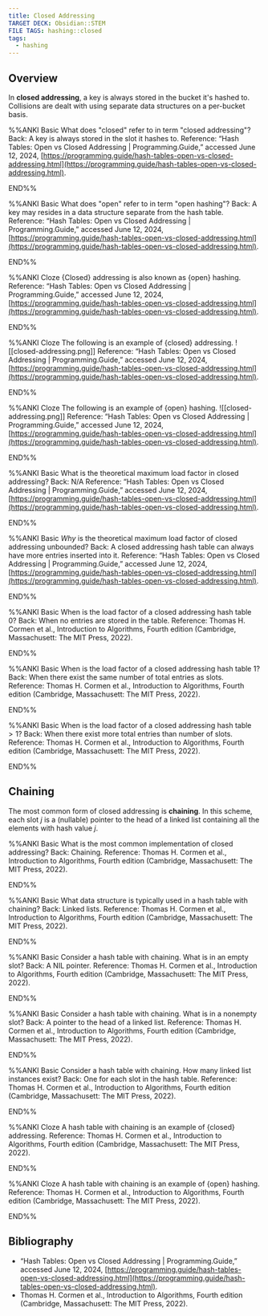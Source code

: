 ```yaml
---
title: Closed Addressing
TARGET DECK: Obsidian::STEM
FILE TAGS: hashing::closed
tags:
  - hashing
---
```


## Overview

In **closed addressing**, a key is always stored in the bucket it's hashed to. Collisions are dealt with using separate data structures on a per-bucket basis.

%%ANKI
Basic
What does "closed" refer to in term "closed addressing"?
Back: A key is always stored in the slot it hashes to.
Reference: “Hash Tables: Open vs Closed Addressing | Programming.Guide,” accessed June 12, 2024, [https://programming.guide/hash-tables-open-vs-closed-addressing.html](https://programming.guide/hash-tables-open-vs-closed-addressing.html).
<!--ID: 1718198717474-->
END%%

%%ANKI
Basic
What does "open" refer to in term "open hashing"?
Back: A key may resides in a data structure separate from the hash table.
Reference: “Hash Tables: Open vs Closed Addressing | Programming.Guide,” accessed June 12, 2024, [https://programming.guide/hash-tables-open-vs-closed-addressing.html](https://programming.guide/hash-tables-open-vs-closed-addressing.html).
<!--ID: 1718198717484-->
END%%

%%ANKI
Cloze
{Closed} addressing is also known as {open} hashing.
Reference: “Hash Tables: Open vs Closed Addressing | Programming.Guide,” accessed June 12, 2024, [https://programming.guide/hash-tables-open-vs-closed-addressing.html](https://programming.guide/hash-tables-open-vs-closed-addressing.html).
<!--ID: 1718198717495-->
END%%

%%ANKI
Cloze
The following is an example of {closed} addressing.
![[closed-addressing.png]]
Reference: “Hash Tables: Open vs Closed Addressing | Programming.Guide,” accessed June 12, 2024, [https://programming.guide/hash-tables-open-vs-closed-addressing.html](https://programming.guide/hash-tables-open-vs-closed-addressing.html).
<!--ID: 1718198717506-->
END%%

%%ANKI
Cloze
The following is an example of {open} hashing.
![[closed-addressing.png]]
Reference: “Hash Tables: Open vs Closed Addressing | Programming.Guide,” accessed June 12, 2024, [https://programming.guide/hash-tables-open-vs-closed-addressing.html](https://programming.guide/hash-tables-open-vs-closed-addressing.html).
<!--ID: 1718198755496-->
END%%

%%ANKI
Basic
What is the theoretical maximum load factor in closed addressing?
Back: N/A
Reference: “Hash Tables: Open vs Closed Addressing | Programming.Guide,” accessed June 12, 2024, [https://programming.guide/hash-tables-open-vs-closed-addressing.html](https://programming.guide/hash-tables-open-vs-closed-addressing.html).
<!--ID: 1718759188231-->
END%%

%%ANKI
Basic
*Why* is the theoretical maximum load factor of closed addressing unbounded?
Back: A closed addressing hash table can always have more entries inserted into it.
Reference: “Hash Tables: Open vs Closed Addressing | Programming.Guide,” accessed June 12, 2024, [https://programming.guide/hash-tables-open-vs-closed-addressing.html](https://programming.guide/hash-tables-open-vs-closed-addressing.html).
<!--ID: 1718759188234-->
END%%

%%ANKI
Basic
When is the load factor of a closed addressing hash table $0$?
Back: When no entries are stored in the table.
Reference: Thomas H. Cormen et al., Introduction to Algorithms, Fourth edition (Cambridge, Massachusett: The MIT Press, 2022).
<!--ID: 1718759188238-->
END%%

%%ANKI
Basic
When is the load factor of a closed addressing hash table $1$?
Back: When there exist the same number of total entries as slots.
Reference: Thomas H. Cormen et al., Introduction to Algorithms, Fourth edition (Cambridge, Massachusett: The MIT Press, 2022).
<!--ID: 1718759188241-->
END%%

%%ANKI
Basic
When is the load factor of a closed addressing hash table $> 1$?
Back: When there exist more total entries than number of slots.
Reference: Thomas H. Cormen et al., Introduction to Algorithms, Fourth edition (Cambridge, Massachusett: The MIT Press, 2022).
<!--ID: 1718759188245-->
END%%

## Chaining

The most common form of closed addressing is **chaining**. In this scheme, each slot $j$ is a (nullable) pointer to the head of a linked list containing all the elements with hash value $j$.

%%ANKI
Basic
What is the most common implementation of closed addressing?
Back: Chaining.
Reference: Thomas H. Cormen et al., Introduction to Algorithms, Fourth edition (Cambridge, Massachusett: The MIT Press, 2022).
<!--ID: 1718759188249-->
END%%

%%ANKI
Basic
What data structure is typically used in a hash table with chaining?
Back: Linked lists.
Reference: Thomas H. Cormen et al., Introduction to Algorithms, Fourth edition (Cambridge, Massachusett: The MIT Press, 2022).
<!--ID: 1718759188252-->
END%%

%%ANKI
Basic
Consider a hash table with chaining. What is in an empty slot?
Back: A NIL pointer.
Reference: Thomas H. Cormen et al., Introduction to Algorithms, Fourth edition (Cambridge, Massachusett: The MIT Press, 2022).
<!--ID: 1718759188256-->
END%%

%%ANKI
Basic
Consider a hash table with chaining. What is in a nonempty slot?
Back: A pointer to the head of a linked list.
Reference: Thomas H. Cormen et al., Introduction to Algorithms, Fourth edition (Cambridge, Massachusett: The MIT Press, 2022).
<!--ID: 1718759188261-->
END%%

%%ANKI
Basic
Consider a hash table with chaining. How many linked list instances exist?
Back: One for each slot in the hash table.
Reference: Thomas H. Cormen et al., Introduction to Algorithms, Fourth edition (Cambridge, Massachusett: The MIT Press, 2022).
<!--ID: 1718759188269-->
END%%

%%ANKI
Cloze
A hash table with chaining is an example of {closed} addressing.
Reference: Thomas H. Cormen et al., Introduction to Algorithms, Fourth edition (Cambridge, Massachusett: The MIT Press, 2022).
<!--ID: 1718759188275-->
END%%

%%ANKI
Cloze
A hash table with chaining is an example of {open} hashing.
Reference: Thomas H. Cormen et al., Introduction to Algorithms, Fourth edition (Cambridge, Massachusett: The MIT Press, 2022).
<!--ID: 1718759188281-->
END%%

## Bibliography

* “Hash Tables: Open vs Closed Addressing | Programming.Guide,” accessed June 12, 2024, [https://programming.guide/hash-tables-open-vs-closed-addressing.html](https://programming.guide/hash-tables-open-vs-closed-addressing.html).
* Thomas H. Cormen et al., Introduction to Algorithms, Fourth edition (Cambridge, Massachusett: The MIT Press, 2022).